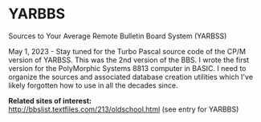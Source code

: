 # YARBBS
Sources to Your Average Remote Bulletin Board System (YARBSS)

May 1, 2023 - Stay tuned for the Turbo Pascal source code of the CP/M version of YARBSS. This was the 2nd version of the BBS. I wrote the first version for the PolyMorphic Systems 8813 computer in BASIC. I need to organize the sources and associated database creation utilities which I've likely forgotten how to use in all the decades since.

<b>Related sites of interest:</b><br>
http://bbslist.textfiles.com/213/oldschool.html (see entry for YARBBS) <br>
